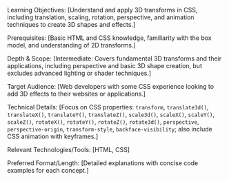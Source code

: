 Learning Objectives: [Understand and apply 3D transforms in CSS, including translation, scaling, rotation, perspective, and animation techniques to create 3D shapes and effects.]

Prerequisites: [Basic HTML and CSS knowledge, familiarity with the box model, and understanding of 2D transforms.]

Depth & Scope: [Intermediate: Covers fundamental 3D transforms and their applications, including perspective and basic 3D shape creation, but excludes advanced lighting or shader techniques.]

Target Audience: [Web developers with some CSS experience looking to add 3D effects to their websites or applications.]

Technical Details: [Focus on CSS properties: `transform`, `translate3d()`, `translateX()`, `translateY()`, `translateZ()`, `scale3d()`, `scaleX()`, `scaleY()`, `scaleZ()`, `rotateX()`, `rotateY()`, `rotateZ()`, `rotate3d()`, `perspective`, `perspective-origin`, `transform-style`, `backface-visibility`; also include CSS animation with keyframes.]

Relevant Technologies/Tools: [HTML, CSS]

Preferred Format/Length: [Detailed explanations with concise code examples for each concept.]
